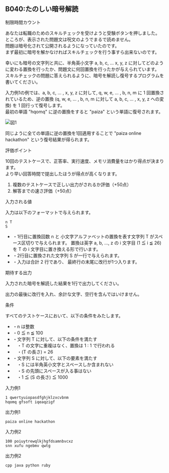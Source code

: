 B040:たのしい暗号解読
-------------

制限時間カウント

あなたは転職のためのスキルチェックを受けようと受験ボタンを押しました。  
ところが、表示された問題文は呪文のようでまるで読めません。  
問題は暗号化されて公開されるようになっていたのです。  
まず最初に暗号を解かなければスキルチェックを行う事すら出来ないのです。

  

幸いにも暗号の文字列と共に、半角英小文字 a, b, c, ... x, y, z に対してどのように変わる置換を行ったか、問題文に何回置換を行ったかが与えられています。  
スキルチェックの問題に答えられるように、暗号を解読し復号するプログラムを書いてください。

  

入力例1の例では、a, b, c, ... , x, y, z に対して, q, w, e, ... , b, n, m に 1 回置換されているため、逆の置換 (q, w, e, ... , b, n, m に対して a, b, c, ... , x, y, z への変換) を 1 回行って復号します。  
最初の単語 "hqomq" に逆の置換をすると "paiza" という単語に復号されます。

  
![図1](image/b040_img1.png)

同じように全ての単語に逆の置換を1回適用することで "paiza online hackathon" という復号結果が得られます。

評価ポイント

10回のテストケースで、正答率、実行速度、メモリ消費量をはかり得点が決まります。  
より早い回答時間で提出したほうが得点が高くなります。

1.  複数のテストケースで正しい出力がされるか評価（+50点）
2.  解答までの速さ評価（+50点）

入力される値

入力は以下のフォーマットで与えられます。

    n T
    S
    

*   ・1行目に置換回数 n と 小文字アルファベットの置換を表す文字列 T がスペース区切りで与えられます。 置換は英字 a, b, ..., z の i 文字目 (1 ≦ i ≦ 26) を T の i 文字目に置き換える形で行います。
*   ・2行目に置換された文字列 S が一行で与えられます。
*   ・入力は合計 2 行であり、 最終行の末尾に改行が1つ入ります。

  

期待する出力

入力された暗号を解読した結果を1行で出力してください。

出力の最後に改行を入れ、余計な文字、空行を含んではいけません。

条件

すべてのテストケースにおいて、以下の条件をみたします。

*   ・n は整数
*   ・0 ≦ n ≦ 100
*   ・文字列 T に対して、以下の条件を満たす
*   　・T の文字に重複はなく、置換は 1 : 1 で行われる
*   　・(T の長さ) = 26
*   ・文字列 S に対して、以下の要素を満たす
*   　・S には半角英小文字とスペースしか含まれない
*   　・S の先頭にスペースが入る事はない
*   　・1 ≦ (S の長さ) ≦ 1000

入力例1

    1 qwertyuiopasdfghjklzxcvbnm
    hqomq gfsoft iqeaqzigf
    

出力例1

    paiza online hackathon
    

入力例2

    100 poiuytrewqlkjhgfdsamnbvcxz
    snn xufu ngebmv qwtg
    

出力例2

    cpp java python ruby
